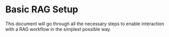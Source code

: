 # Basic RAG Setup

This document will go through all the necessary steps to enable interaction with a RAG workflow in the simplest possible way.   